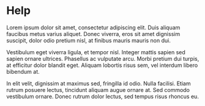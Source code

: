 # Help

Lorem ipsum dolor sit amet, consectetur adipiscing elit. Duis aliquam faucibus metus varius aliquet. Donec viverra, eros sit amet dignissim suscipit, dolor odio pretium nisl, at finibus mauris mauris non dui.

Vestibulum eget viverra ligula, et tempor nisl. Integer mattis sapien sed sapien ornare ultrices. Phasellus ac vulputate arcu. Morbi pretium dui turpis, at efficitur dolor blandit eget. Aliquam lobortis risus sem, vel interdum libero bibendum at.

In elit velit, dignissim at maximus sed, fringilla id odio. Nulla facilisi. Etiam rutrum posuere lectus, tincidunt aliquam augue ornare at. Sed commodo vestibulum ornare. Donec rutrum dolor lectus, sed tempus risus rhoncus eu.
